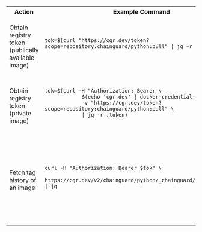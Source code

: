 <table>
    <!-- Header -->
    <tr>
        <th>Action</th>
        <th>Example Command</th>
        <th>Tags</th>
        <th>Notes</th>
        <th>Use Cases </th>
    </tr>
    <!-- Start entry in the cheatsheet -->
    <tr>
        <td> <!-- Description -->
        Obtain registry token (publically available image)
        </td>
        <td> <!-- Copy paste command -->
            <pre><code class="language-bash">tok=$(curl "https://cgr.dev/token?scope=repository:chainguard/python:pull" | jq -r .token)
            </code></pre>
        </td>
        <td> <!-- Tags -->
            <ul>
                <li>N/A</li>
            </ul>
        </td>
        <td> <!-- Notes -->
            <ul>
                <li>Check for token by echoing, i.e. `echo $tok`</li>
            </ul>
        </td>
        <td> <!-- Use Cases -->
            <ul>
                <li>Used to call Chainguard API</li>
            </ul>
        </td>
    </tr>
    <!-- Start entry in the cheatsheet -->
    <tr>
        <td> <!-- Description -->
        Obtain registry token (private image)
        </td>
        <td> <!-- Copy paste command -->
            <pre><code class="language-bash">tok=$(curl -H "Authorization: Bearer \
            $(echo 'cgr.dev' | docker-credential-cgr get)" \
            -v "https://cgr.dev/token?scope=repository:chainguard/python:pull" \
            | jq -r .token)
            </code></pre>
        </td>
        <td> <!-- Tags -->
            <ul>
                <li>N/A</li>
            </ul>
        </td>
        <td> <!-- Notes -->
            <ul>
                <li>Check for token by echoing, i.e. `echo $tok`</li>
            </ul>
        </td>
        <td> <!-- Use Cases -->
            <ul>
                <li>Used to call Chainguard API</li>
            </ul>
        </td>
    </tr>
    <!-- End entry in the cheatsheet -->
        <!-- Start entry in the cheatsheet -->
    <tr>
        <td> <!-- Description -->
        Fetch tag history of an image
        </td>
        <td> <!-- Copy paste command -->
            <pre><code class="language-bash">curl -H "Authorization: Bearer $tok" \
            https://cgr.dev/v2/chainguard/python/_chainguard/history/latest | jq
            </code></pre>
        </td>
        <td> <!-- Tags -->
            <ul>
                <li>N/A</li>
            </ul>
        </td>
        <td> <!-- Notes -->
            <ul>
                <li>Obtaining registry token is required for this</li>
            </ul>
        </td>
        <td> <!-- Use Cases -->
            <ul>
                <li>Used to get image digests from previous builds, point to specific builds in Dockerfiles</li>
            </ul>
        </td>
    </tr>
    <!-- End entry in the cheatsheet -->
</table>